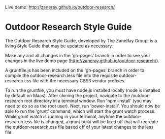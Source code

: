 Live demo: http://zaneray.github.io/outdoor-research/

# Outdoor Research Style Guide
The Outdoor Research Style Guide, developed by The ZaneRay Group, is a living Style Guide that may be updated as necessary.  

Make any and all changes in the 'gh-pages' branch in order to see your changes in the live demo page (http://zaneray.github.io/outdoor-research/).

A gruntfile.js has been included on the 'gh-pages' branch in order to compile the outdoor-research.less file into the requisite outdoor-research.css file with the necessary CSS3 vendor prefixes. 

To run the gruntfile, you must have node.js installed locally (node is installed by default on Macs). After cloning the project, navigate to the /outdoor-research root directory in a terminal window.  Run 'npm-install' (you may need to do so as the root user).  Next, run 'bower-install'.  You should now be able to run the 'grunt' command, which will start the grunt watch process.  While grunt watch is running in your terminal, anytime the outdoor-research.less file is changed, a grunt build will be fired off that will recreate the outdoor-research.css file based off of your latest changes to the less file.
